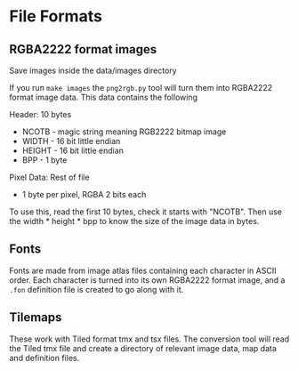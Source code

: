 # File Formats

## RGBA2222 format images

Save images inside the data/images directory

If you run `make images` the `png2rgb.py` tool will turn them into RGBA2222 format image data. This data contains the following

Header: 10 bytes
 * NCOTB - magic string meaning RGB2222 bitmap image
 * WIDTH - 16 bit little endian
 * HEIGHT - 16 bit little endian
 * BPP - 1 byte

Pixel Data: Rest of file
 * 1 byte per pixel, RGBA 2 bits each

To use this, read the first 10 bytes, check it starts with "NCOTB".
Then use the width * height * bpp to know the size of the image data in bytes.

## Fonts

Fonts are made from image atlas files containing each character in ASCII order. Each character is turned into its own RGBA2222 format image, and a `.fon` definition file is created to go along with it.

## Tilemaps

These work with Tiled format tmx and tsx files. The conversion tool will read the Tiled tmx file and create a directory of relevant image data, map data and definition files.

